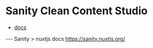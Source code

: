 # Sanity Clean Content Studio

- [docs](https://www.sanity.io/docs/introduction/getting-started?utm_source=readme)

--- Sanity > nuxtjs docs https://sanity.nuxtjs.org/
